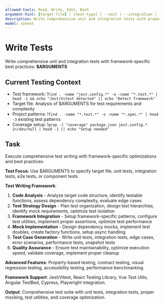 ```yaml
---
allowed-tools: Read, Write, Edit, Bash
argument-hint: [target-file] | [test-type] | --unit | --integration | --e2e | --component
description: Write comprehensive unit and integration tests with proper mocking and coverage
model: sonnet
---
```


# Write Tests

Write comprehensive unit and integration tests with framework-specific best practices: **$ARGUMENTS**

## Current Testing Context

- Test framework: !`find . -name "jest.config.*" -o -name "*.test.*" | head -1 && echo "Jest/Vitest detected" || echo "Detect framework"`
- Target file: Analysis of $ARGUMENTS for test requirements and complexity
- Project patterns: !`find . -name "*.test.*" -o -name "*.spec.*" | head -3` existing test patterns
- Coverage setup: !`grep -l "coverage" package.json jest.config.* 2>/dev/null | head -1 || echo "Setup needed"`

## Task

Execute comprehensive test writing with framework-specific optimizations and best practices:

**Test Focus**: Use $ARGUMENTS to specify target file, unit tests, integration tests, e2e tests, or component tests

**Test Writing Framework**:
1. **Code Analysis** - Analyze target code structure, identify testable functions, assess dependency complexity, evaluate edge cases
2. **Test Strategy Design** - Plan test organization, design test hierarchies, identify mock requirements, optimize test isolation
3. **Framework Integration** - Setup framework-specific patterns, configure test utilities, implement proper assertions, optimize test performance
4. **Mock Implementation** - Design dependency mocks, implement test doubles, create factory functions, setup async handling
5. **Test Case Generation** - Write unit tests, integration tests, edge cases, error scenarios, performance tests, snapshot tests
6. **Quality Assurance** - Ensure test maintainability, optimize execution speed, validate coverage, implement proper cleanup

**Advanced Features**: Property-based testing, contract testing, visual regression testing, accessibility testing, performance benchmarking.

**Framework Support**: Jest/Vitest, React Testing Library, Vue Test Utils, Angular TestBed, Cypress, Playwright integration.

**Output**: Comprehensive test suite with unit tests, integration tests, proper mocking, test utilities, and coverage optimization.